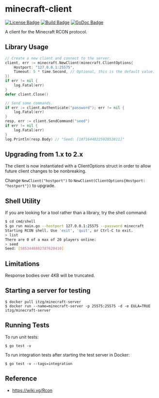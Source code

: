 # minecraft-client

[![License Badge]][License]
[![Build Badge]][Build]
[![GoDoc Badge]][GoDoc]

A client for the Minecraft RCON protocol.

## Library Usage

```go
// Create a new client and connect to the server.
client, err := minecraft.NewClient(minecraft.ClientOptions{
	Hostport: "127.0.0.1:25575",
	Timeout: 5 * time.Second, // Optional, this is the default value.
})
if err != nil {
	log.Fatal(err)
}
defer client.Close()

// Send some commands.
if err := client.Authenticate("password"); err != nil {
	log.Fatal(err)
}
resp, err := client.SendCommand("seed")
if err != nil {
	log.Fatal(err)
}
log.Println(resp.Body) // "Seed: [1871644822592853811]"
```

## Upgrading from 1.x to 2.x

The client is now instantiated with a ClientOptions struct in order to allow future client changes to be nonbreaking.

Change `NewClient("hostport")` to `NewClient(ClientOptions{Hostport: "hostport"})` to upgrade.

## Shell Utility

If you are looking for a tool rather than a library, try the shell command:

```bash
$ cd cmd/shell
$ go run main.go --hostport 127.0.0.1:25575 --password minecraft
Starting RCON shell. Use 'exit', 'quit', or Ctrl-C to exit.
> list
There are 0 of a max of 20 players online:
> seed
Seed: [5853448882787620410]
```

## Limitations

Response bodies over 4KB will be truncated.

## Starting a server for testing

```
$ docker pull itzg/minecraft-server
$ docker run --name=minecraft-server -p 25575:25575 -d -e EULA=TRUE itzg/minecraft-server
```

## Running Tests

To run unit tests:

```
$ go test -v
```

To run integration tests after starting the test server in Docker:

```
$ go test -v --tags=integration
```

## Reference

- https://wiki.vg/Rcon

[License]: https://www.gnu.org/licenses/gpl-3.0
[License Badge]: https://img.shields.io/badge/License-GPLv3-blue.svg
[Build]: https://github.com/willroberts/minecraft-client/actions/workflows/build.yaml
[Build Badge]: https://github.com/willroberts/minecraft-client/actions/workflows/build.yaml/badge.svg
[GoDoc]: https://pkg.go.dev/github.com/earlofmarch/minecraft
[GoDoc Badge]: https://pkg.go.dev/badge/github.com/earlofmarch/minecraft
